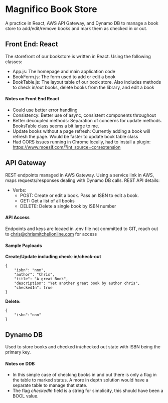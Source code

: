 # Magnifico Book Store
A practice in React, AWS API Gateway, and Dynamo DB to manage a book store to add/edit/remove books and mark them as checked in or out.

## Front End: React
The storefront of our bookstore is written in React. Using the following classes:

 - App.js: The homepage and main application code
 - BookForm.js: The form used to add or edit a book
 - BookTable.js: The layout table of our book store. Also includes methods to check in/out books, delete books from the library, and edit a book

#### Notes on Front End React

 - Could use better error handling
 - Consistency: Better use of async, consistent components throughout
 - Better decoupled methods: Separation of concerns for update methods. BooksTable class seems a bit large to me.
 - Update books without a page refresh: Currently adding a book will refresh the page. Would be faster to update book table class
 - Had CORS issues running in Chrome locally, had to install a plugin: https://www.moesif.com/?int_source=corsextension
 
 ## API Gateway
REST endpoints managed in AWS Gateway. Using a service link in AWS, maps requests/responses dealing with Dynamo DB calls. REST API details:
 
 - Verbs:
   - POST: Create or edit a book. Pass an ISBN to edit a book.
   - GET: Get a list of all books
   - DELETE: Delete a single book by ISBN number

#### API Access
Endpoints and keys are locaed in .env file not committed to GIT, reach out to chris@chrismitchellonline.com for access


#### Sample Payloads
**Create/Update including check-in/check-out**
```
{
    "isbn": "nnn", 
    "author": "Chris",
    "title": "A great Book",
    "description": "Yet another great book by author chris",
    "checkedIn": true
}
```

**Delete:**
```
{
    "isbn":"nnn"
}
```

## Dynamo DB
Used to store books and checked in/checked out state with ISBN being the primary key.

#### Notes on DDB

  - In this simple case of checking books in and out there is only a flag in the table to marked status. A more in depth solution would have a separate table to manage that state.
  - The flag *checkedIn* field is a string for simplicity, this should have been a BOOL value.





